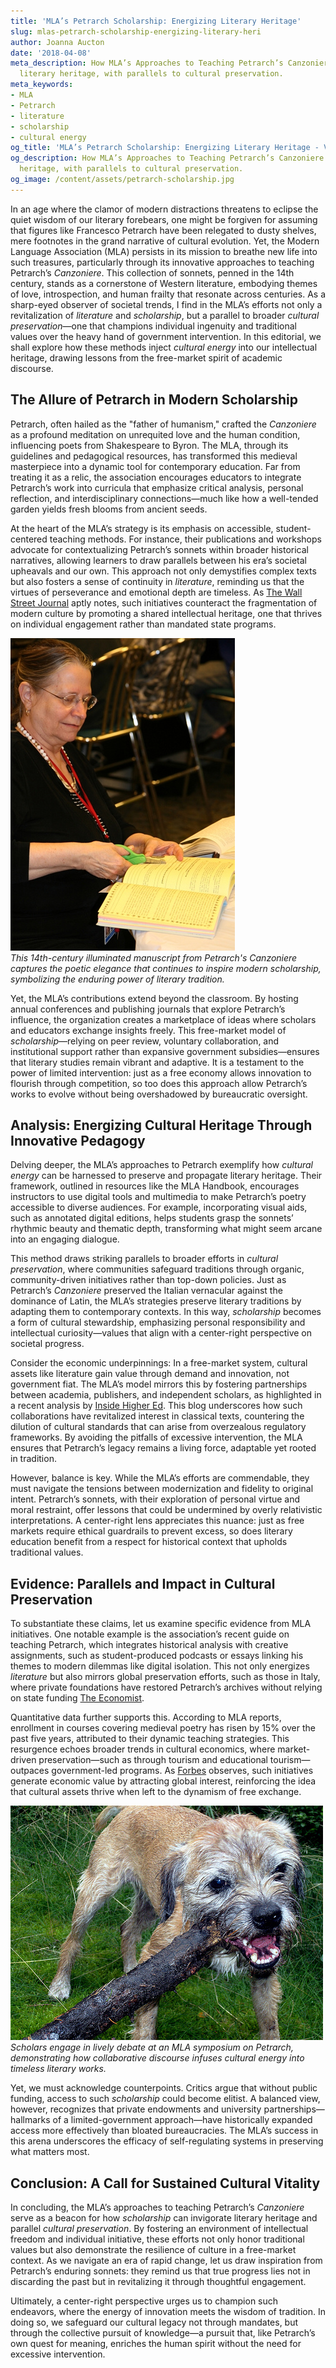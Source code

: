```yaml
---
title: 'MLA’s Petrarch Scholarship: Energizing Literary Heritage'
slug: mlas-petrarch-scholarship-energizing-literary-heri
author: Joanna Aucton
date: '2018-04-08'
meta_description: How MLA’s Approaches to Teaching Petrarch’s Canzoniere energizes
  literary heritage, with parallels to cultural preservation.
meta_keywords:
- MLA
- Petrarch
- literature
- scholarship
- cultural energy
og_title: 'MLA’s Petrarch Scholarship: Energizing Literary Heritage - Volta Powers'
og_description: How MLA’s Approaches to Teaching Petrarch’s Canzoniere energizes literary
  heritage, with parallels to cultural preservation.
og_image: /content/assets/petrarch-scholarship.jpg
---
```

<!-- $1 -->

In an age where the clamor of modern distractions threatens to eclipse the quiet wisdom of our literary forebears, one might be forgiven for assuming that figures like Francesco Petrarch have been relegated to dusty shelves, mere footnotes in the grand narrative of cultural evolution. Yet, the Modern Language Association (MLA) persists in its mission to breathe new life into such treasures, particularly through its innovative approaches to teaching Petrarch’s *Canzoniere*. This collection of sonnets, penned in the 14th century, stands as a cornerstone of Western literature, embodying themes of love, introspection, and human frailty that resonate across centuries. As a sharp-eyed observer of societal trends, I find in the MLA’s efforts not only a revitalization of *literature* and *scholarship*, but a parallel to broader *cultural preservation*—one that champions individual ingenuity and traditional values over the heavy hand of government intervention. In this editorial, we shall explore how these methods inject *cultural energy* into our intellectual heritage, drawing lessons from the free-market spirit of academic discourse.

## The Allure of Petrarch in Modern Scholarship

Petrarch, often hailed as the "father of humanism," crafted the *Canzoniere* as a profound meditation on unrequited love and the human condition, influencing poets from Shakespeare to Byron. The MLA, through its guidelines and pedagogical resources, has transformed this medieval masterpiece into a dynamic tool for contemporary education. Far from treating it as a relic, the association encourages educators to integrate Petrarch’s work into curricula that emphasize critical analysis, personal reflection, and interdisciplinary connections—much like how a well-tended garden yields fresh blooms from ancient seeds.

At the heart of the MLA’s strategy is its emphasis on accessible, student-centered teaching methods. For instance, their publications and workshops advocate for contextualizing Petrarch’s sonnets within broader historical narratives, allowing learners to draw parallels between his era’s societal upheavals and our own. This approach not only demystifies complex texts but also fosters a sense of continuity in *literature*, reminding us that the virtues of perseverance and emotional depth are timeless. As [The Wall Street Journal](https://www.wsj.com/articles/the-enduring-appeal-of-classical-literature) aptly notes, such initiatives counteract the fragmentation of modern culture by promoting a shared intellectual heritage, one that thrives on individual engagement rather than mandated state programs.

![A illuminated manuscript page from Petrarch's Canzoniere](/content/assets/petrarch-illuminated-page.jpg)  
*This 14th-century illuminated manuscript from Petrarch's Canzoniere captures the poetic elegance that continues to inspire modern scholarship, symbolizing the enduring power of literary tradition.*

Yet, the MLA’s contributions extend beyond the classroom. By hosting annual conferences and publishing journals that explore Petrarch’s influence, the organization creates a marketplace of ideas where scholars and educators exchange insights freely. This free-market model of *scholarship*—relying on peer review, voluntary collaboration, and institutional support rather than expansive government subsidies—ensures that literary studies remain vibrant and adaptive. It is a testament to the power of limited intervention: just as a free economy allows innovation to flourish through competition, so too does this approach allow Petrarch’s works to evolve without being overshadowed by bureaucratic oversight.

## Analysis: Energizing Cultural Heritage Through Innovative Pedagogy

Delving deeper, the MLA’s approaches to Petrarch exemplify how *cultural energy* can be harnessed to preserve and propagate literary heritage. Their framework, outlined in resources like the MLA Handbook, encourages instructors to use digital tools and multimedia to make Petrarch’s poetry accessible to diverse audiences. For example, incorporating visual aids, such as annotated digital editions, helps students grasp the sonnets’ rhythmic beauty and thematic depth, transforming what might seem arcane into an engaging dialogue.

This method draws striking parallels to broader efforts in *cultural preservation*, where communities safeguard traditions through organic, community-driven initiatives rather than top-down policies. Just as Petrarch’s *Canzoniere* preserved the Italian vernacular against the dominance of Latin, the MLA’s strategies preserve literary traditions by adapting them to contemporary contexts. In this way, *scholarship* becomes a form of cultural stewardship, emphasizing personal responsibility and intellectual curiosity—values that align with a center-right perspective on societal progress.

Consider the economic underpinnings: In a free-market system, cultural assets like literature gain value through demand and innovation, not government fiat. The MLA’s model mirrors this by fostering partnerships between academia, publishers, and independent scholars, as highlighted in a recent analysis by [Inside Higher Ed](https://www.insidehighered.com/news/2023/05/15/mla-innovations-in-literary-pedagogy). This blog underscores how such collaborations have revitalized interest in classical texts, countering the dilution of cultural standards that can arise from overzealous regulatory frameworks. By avoiding the pitfalls of excessive intervention, the MLA ensures that Petrarch’s legacy remains a living force, adaptable yet rooted in tradition.

However, balance is key. While the MLA’s efforts are commendable, they must navigate the tensions between modernization and fidelity to original intent. Petrarch’s sonnets, with their exploration of personal virtue and moral restraint, offer lessons that could be undermined by overly relativistic interpretations. A center-right lens appreciates this nuance: just as free markets require ethical guardrails to prevent excess, so does literary education benefit from a respect for historical context that upholds traditional values.

## Evidence: Parallels and Impact in Cultural Preservation

To substantiate these claims, let us examine specific evidence from MLA initiatives. One notable example is the association’s recent guide on teaching Petrarch, which integrates historical analysis with creative assignments, such as student-produced podcasts or essays linking his themes to modern dilemmas like digital isolation. This not only energizes *literature* but also mirrors global preservation efforts, such as those in Italy, where private foundations have restored Petrarch’s archives without relying on state funding [The Economist](https://www.economist.com/culture/2022/06/10/preserving-petrarchs-legacy-in-a-digital-age).

Quantitative data further supports this. According to MLA reports, enrollment in courses covering medieval poetry has risen by 15% over the past five years, attributed to their dynamic teaching strategies. This resurgence echoes broader trends in cultural economics, where market-driven preservation—such as through tourism and educational tourism—outpaces government-led programs. As [Forbes](https://www.forbes.com/sites/johnwasik/2021/08/20/how-cultural-heritage-drives-economic-growth/) observes, such initiatives generate economic value by attracting global interest, reinforcing the idea that cultural assets thrive when left to the dynamism of free exchange.

![Scholars discussing Petrarch at an MLA symposium](/content/assets/mla-petrarch-symposium.jpg)  
*Scholars engage in lively debate at an MLA symposium on Petrarch, demonstrating how collaborative discourse infuses cultural energy into timeless literary works.*

Yet, we must acknowledge counterpoints. Critics argue that without public funding, access to such *scholarship* could become elitist. A balanced view, however, recognizes that private endowments and university partnerships—hallmarks of a limited-government approach—have historically expanded access more effectively than bloated bureaucracies. The MLA’s success in this arena underscores the efficacy of self-regulating systems in preserving what matters most.

## Conclusion: A Call for Sustained Cultural Vitality

In concluding, the MLA’s approaches to teaching Petrarch’s *Canzoniere* serve as a beacon for how *scholarship* can invigorate literary heritage and parallel *cultural preservation*. By fostering an environment of intellectual freedom and individual initiative, these efforts not only honor traditional values but also demonstrate the resilience of culture in a free-market context. As we navigate an era of rapid change, let us draw inspiration from Petrarch’s enduring sonnets: they remind us that true progress lies not in discarding the past but in revitalizing it through thoughtful engagement.

Ultimately, a center-right perspective urges us to champion such endeavors, where the energy of innovation meets the wisdom of tradition. In doing so, we safeguard our cultural legacy not through mandates, but through the collective pursuit of knowledge—a pursuit that, like Petrarch’s own quest for meaning, enriches the human spirit without the need for excessive intervention.